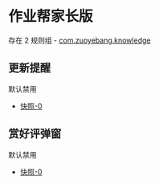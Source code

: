 # 作业帮家长版

存在 2 规则组 - [com.zuoyebang.knowledge](/src/apps/com.zuoyebang.knowledge.ts)

## 更新提醒

默认禁用

- [快照-0](https://i.gkd.li/i/13695522)

## 赏好评弹窗

默认禁用

- [快照-0](https://i.gkd.li/i/13043228)
